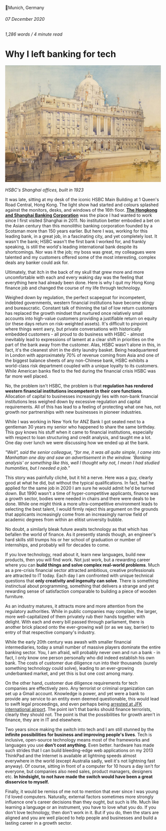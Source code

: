 📍Munich, Germany

###### 07 December 2020

###### 1,286 words / 4 minute read

# Why I left banking for tech

![HSBC Shanghai](../assets/banking_001.jpg)

*HSBC's Shanghai offices, built in 1923*

It was late, sitting at my desk of the iconic HSBC Main Building at 1 Queen's Road Central, Hong Kong. The light show had started and colours splashed against the monitors, desks, and windows of the 16th floor. [**The Hongkong and Shanghai Banking Corporation**](https://www.hsbc.com/who-we-are/our-history?ref=hackernoon.com) was the place I had wanted to work since I first visited Shanghai in 2011. No institution better embodied a bet on the Asian century than this monolithic banking corporation founded by a Scotsman more than 150 years earlier. But here I was, working for this leading bank, in a great job, in a fascinating city, and yet completely lost. It wasn't the bank; HSBC wasn't the first bank I worked for, and frankly speaking, is still the world's leading international bank despite its shortcomings. Nor was it the job; my boss was great, my colleagues were talented and my customers offered some of the most interesting, complex deals any banker could ask for.

Ultimately, that itch in the back of my skull that grew more and more uncomfortable with each and every waking day was the feeling that everything here had already been done. Here is why I quit my Hong Kong finance job and changed the course of my life through technology.

Weighed down by regulation, the perfect scapegoat for incompetent, indebted governments, western financial institutions have become stingy and bureaucratic. Constant talk of thinning the tail of low return customers has replaced the growth mindset that nurtured once relatively small accounts into high-value customers providing a justifiable return on equity (or these days return on risk-weighted assets). It's difficult to pinpoint where things went awry, but private conversations with historically embedded customers - all proud to do business with HSBC - almost inevitably lead to expressions of lament at a clear shift in priorities on the part of the bank away from the customer. Alas, HSBC wasn't alone in this, in fact, it's the cleanest shirt in the dirty laundry basket. Being headquartered in London with approximately 70% of revenue coming from Asia and one of the biggest balance sheets of any non-Chinese bank, HSBC exhibits a world-class risk department coupled with a unique loyalty to its customers. While American banks fled to the fed during the financial crisis HSBC was far more well placed.

No, the problem isn't HSBC, the problem is that **regulation has rendered western financial institutions incompetent in their core functions**. Allocation of capital to businesses increasingly lies with non-bank financial institutions less weighed down by excessive regulation and capital requirements. All of this has lead to a feeling of protecting what one has, not growth nor partnerships with new businesses in pioneer industries.

While I was working in New York for ANZ Bank I got seated next to a gentleman 30 years my senior who happened to share the same birthday. This guy knows his stuff when it came to financial institutions, especially with respect to loan structuring and credit analysis, and taught me a lot. One day over lunch we were discussing how we ended up at the bank.

*"Well", said the senior colleague,* *"for me, it was all quite simple, I came into Manhattan one day and saw an advertisement in the window. 'Banking analysis' or something like this, well I thought why not, I mean I had studied humanities, but I needed a job."*

This story was painfully cliché, but it hit a nerve. Here was a guy, clearly good at what he did, but without the typical qualifications. In fact, had he applied for the same job in 2020 I am sure he would admit he'd be turned down. But 1990 wasn't a time of hyper-competitive applicants, finance was a growth sector, bodies were needed in chairs and there were deals to be done. While one might think a more ultra-competitive environment leads to selecting the best talent, I would firmly reject this argument on the grounds that applicants increasingly come from an increasingly narrow field of academic degrees from within an elitist university bubble.

No doubt, a similarly bleak future awaits technology as that which has befallen the world of finance. As it presently stands though, an engineer's hard skills still trumps his or her school of graduation or number of internships, and probably will for decades to come.

If you love technology, read about it, learn new languages, build new products, then you will find work. Not just work, but a rewarding career where you can **build things and solve complex real-world problems**. Much as a pre-crisis financial sector attracted ambitious, creative professionals are attracted to IT today. Each day I am confronted with unique technical questions that **only creativity and ingenuity can solve**. There is something instinctual about programming, something that delivers a strange and yet rewarding sense of satisfaction comparable to building a piece of wooden furniture.

As an industry matures, it attracts more and more attention from the regulatory authorities. While in public companies may complain, the larger, more well-capitalized of them privately rub their hands together with delight. With each and every bill passed through parliament, there is another brick placed onto the ever-growing wall (or as we say, barrier) to entry of that respective company's industry.

While the early 20th century was awash with smaller financial intermediaries, today a small number of massive players dominate the entire banking sector. You, I am afraid, will probably never own and run a bank - in fact, I only know one person personally who did indeed establish his own bank. The costs of customer due diligence run into their thousands (surely something technology could solve), leading to an ever-growing underbanked market, and yet this is but one cost among many.

On the other hand, customer due diligence requirements for tech companies are effectively zero. Any terrorist or criminal organization can set up a Gmail account. Knowledge is power, and yet were a bank to provide any service to an entity even deemed questionable, this would lead to swift legal proceedings, and even perhaps being [arrested at JFK international airport](https://www.theguardian.com/business/2016/jul/20/hsbc-mark-johnson-stuart-scott-arrested-currency-exchange?ref=hackernoon.com). The point isn't that banks should finance terrorists, clearly they should not. The point is that the possibilities for growth aren't in finance, they are in IT and elsewhere.

Two years since making the switch into tech and I am still stunned by the **infinite possibilities for business and improving people's lives**. Tech is inclusive, open-source technology means most of the frameworks and languages you use **don't cost anything**. Even better. hardware has made such strides that I can build bleeding-edge web applications on my 2013 ThinkPad and the Internet is available at lightning speeds almost everywhere in the world (except Australia sadly, well it's not lightning fast anyway). Of course, sitting in front of a computer for 10 hours a day isn't for everyone, but companies also need sales, product managers, designers etc. **In hindsight, to not have made the switch would have been a great disservice to myself.**

Finally, it would be remiss of me not to mention that ever since I was young I'd loved computers. Naturally, external factors sometimes more strongly influence one's career decisions than they ought, but such is life. Much like learning a language or an instrument, you have to love what you do. If you don't love technology, then don't work in it. But if you do, then the stars are aligned and you are well placed to help people and businesses and build a lasting career in a growth sector.
